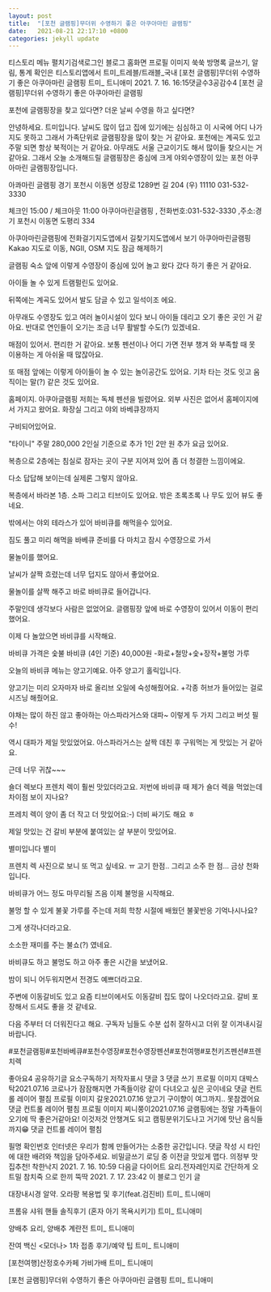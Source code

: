```yaml
---
layout: post
title:  "[포천 글램핑]무더위 수영하기 좋은 아쿠아마린 글램핑"
date:   2021-08-21 22:17:10 +0800
categories: jekyll update
---
```

티스토리 메뉴 펼치기검색로그인
블로그 홈화면
프로필 이미지
쑥쑥
방명록
글쓰기, 알림, 통계 확인은 티스토리앱에서
트미_트레블/트래블_국내
[포천 글램핑]무더위 수영하기 좋은 아쿠아마린 글램핑
트미_ 트니애미
2021. 7. 16. 16:15댓글수3공감수4
[포천 글램핑]무더위 수영하기 좋은 아쿠아마린 글램핑

 

포천에 글램핑장을 찾고 있다면? 더운 날씨 수영을 하고 싶다면? 

안녕하세요. 트미입니다. 날씨도 많이 덥고 집에 있기에는 심심하고 이 시국에 어디 나가 지도 못하고 그래서 가족단위로 글램핑장을 많이 찾는 거 같아요. 포천에는 계곡도 있고 주말 되면 항상 북적이는 거 같아요. 아무래도 서울 근교이기도 해서 많이들 찾으시는 거 같아요. 그래서 오늘 소개해드릴 글램핑장은 중심에 크게 야외수영장이 있는 포천 아쿠아마린 글램핑장입니다. 

 

 

아콰마린 글램핑
경기 포천시 이동면 성장로 1289번 길 204 (우) 11110
031-532-3330

체크인 15:00 / 체크아웃 11:00
아쿠아마린글램핑
, 전화번호:031-532-3330
,주소:경기 포천시 이동면 도평리 334

아쿠아마린글램핑에 전화걸기지도앱에서 길찾기지도앱에서 보기
아쿠아마린글램핑
Kakao 지도로 이동, NGII, OSM
지도 잠금 해제하기
 

글램핑 숙소 앞에 이렇게 수영장이 중심에 있어 놀고 왔다 갔다 하기 좋은 거 같아요.

아이들 놀 수 있게 트램펄린도 있어요.

뒤쪽에는 계곡도 있어서 발도 담글 수 있고 일석이조 에요. 



아무래도 수영장도 있고 여러 놀이시설이 있다 보니 아이들 데리고 오기 좋은 곳인 거 같아요. 반대로 연인들이 오기는 조금 너무 활발할 수도(?) 있겠네요. 


 

 

매점이 있어서. 편리한 거 같아요. 보통 펜션이나 어디 가면 전부 챙겨 와 부족할 때 못 이용하는 게 아쉬울 때 많잖아요.

 또 매점 앞에는 이렇게 아이들이 놀 수 있는 놀이공간도 있어요. 기차 타는 것도 잇고 움직이는 말(?) 같은 것도 있어요. 

 



홈페이지. 아쿠아글램핑
저희는 독체 펜션을 빌렸어요. 외부 사진은 없어서 홈페이지에서 가지고 왔어요. 화장실 그리고 야외 바베큐장까지 

구비되어있어요. 

"타이니" 주말 280,000 2인실 기준으로 추가 1인 2만 원 추가 요금 있어요. 



 

복층으로 2층에는 침실로 잠자는 곳이 구분 지어져 있어 좀 더 청결한 느낌이에요. 

다소 답답해 보이는데 실제론 그렇지 않아요.  

 



복층에서 바라본 1층. 소파 그리고 티브이도 있어요. 밖은 초록초록 나 무도 있어 뷰도 좋네요.

밖에서는 야외 테라스가 있어 바비큐를 해먹을수 있어요. 

짐도 풀고 미리 해먹을 바베큐 준비를 다 마치고 잠시 수영장으로 가서

물놀이를 했어요. 

 


 

날씨가 살짝 흐렸는데 너무 덥지도 않아서 좋았어요. 

물놀이를 살짝 해주고 바로 바비큐로 들어갑니다. 

주말인데 생각보다 사람은 없었어요. 글램핑장 앞에 바로 수영장이 있어서 이동이 편리했어요.

이제 다 놀았으면 바비큐를 시작해요.

바비큐 가격은 숯불 바비큐 (4인 기준) 40,000원
-화로+철망+숯+장작+불멍 가루 
 



오늘의 바비큐 메뉴는 양고기예요. 아주 양고기 홀릭입니다.


양고기는 미리 오자마자 바로 올리브 오일에 숙성해줬어요. +각종 허브가 들어있는 걸로 시즈닝 해줬어요.



야채는 많이 하진 않고 좋아하는 아스파라거스와 대파~ 이렇게 두 가지 그리고 버섯 필수!

역시 대파가 제일 맛있었어요. 아스파라거스는 살짝 데친 후 구워먹는 게 맛있는 거 같아요.

근데 너무 귀찮~~~



숄더 렉보다 프렌치 렉이 훨씬 맛있더라고요. 저번에 바비큐 때 제가 숄더 렉을 먹었는데 차이점 보이 지나요? 

프레치 렉이 양이 좀 더 작고 더 맛있어요:-) 더비 싸기도 해요 ㅎ 

제일 맛있는 건 갈비 부분에 붙여있는 살 부분이 맛있어요.

별미입니다 별미



프렌치 렉
사진으로 보니 또 먹고 싶네요. ㅠ 고기 한점.. 그리고 소주 한 점... 금상 천화입니다. 

바비큐가 어느 정도 마무리될 즈음 이제 불멍을 시작해요.

불멍 할 수 있게 불꽃 가루를 주는데 저희 학창 시절에 배웠던 불꽃반응 기억나시나요? 

그게 생각나더라고요.

 


소소한 재미를 주는 불쇼(?) 였네요. 

바비큐도 하고 불멍도 하고 아주 좋은 시간을 보냈어요. 

 

밤이 되니 어두워지면서 전경도 예쁘더라고요. 


주변에 이동갈비도 있고 요즘 티브이에서도 이동갈비 집도 많이 나오더라고요. 갈비 포장해서 드셔도 좋을 것 같네요. 

다음 주부터 더 더워진다고 해요. 구독자 님들도 수분 섭취 잘하시고 더위 잘 이겨내시길 바랍니다. 


#포천글램핑#포천바베큐#포천수영장#포천수영장펜션#포천여행#포천키즈펜션#프렌치렉

좋아요4
공유하기글 요소구독하기
저작자표시
댓글 3
댓글 쓰기
프로필 이미지
대박스탁2021.07.16
코로나가 잠잠해지면 가족들이랑 같이 다녀오고 싶은 곳이네요
댓글 컨트롤 레이어 펼침
프로필 이미지
갈옷2021.07.16
양고기 구이향이 여그까지.. 못참겠어요
댓글 컨트롤 레이어 펼침
프로필 이미지
찌니쭝이2021.07.16
글램핑에는 정말 가족들이 오기에 딱 좋은거같아요! 이것저것 안챙겨도 되고 캠핑분위기도나고 거기에 맛난 음식들까지😁
댓글 컨트롤 레이어 펼침

필명
확인번호
인터넷은 우리가 함께 만들어가는 소중한 공간입니다. 댓글 작성 시 타인에 대한 배려와 책임을 담아주세요.
비밀글쓰기
로딩 중
이전글
맛있게 맵다. 의정부 맛집추천! 착한낙지
2021. 7. 16. 10:59
다음글
다이어트 요리.전자레인지로 간단하게 오트밀 참치죽 으로 한끼 뚝딱
2021. 7. 17. 23:42
이 블로그 인기 글

대장내시경 알약. 오라팡 복용법 및 후기(feat.검진비)
트미_ 트니애미

프롬유 샤워 핸들 솔직후기 (혼자 아기 목욕시키기)
트미_ 트니애미

양배추 요리, 양배추 계란전
트미_ 트니애미

잔여 백신 <모더나> 1차 접종 후기/예약 팁
트미_ 트니애미

[포천여행]산정호수카페 가비가배
트미_ 트니애미

[포천 글램핑]무더위 수영하기 좋은 아쿠아마린 글램핑
트미_ 트니애미